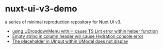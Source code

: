# nuxt-ui-v3-demo

a series of minimal reproduction repository for Nuxt UI v3.

* [using UDropdownMenu with H cause TS Lint error within helper function](https://github.com/nuxt/ui/issues/2968)
* [Empty string in column header will cause Hydration console error](https://github.com/nuxt/ui/issues/2976)
* [The placeholder in UInput within UModal does not display](https://github.com/nuxt/ui/issues/2977)